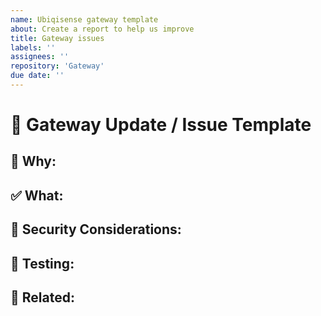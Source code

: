 ```yaml
---
name: Ubiqisense gateway template
about: Create a report to help us improve
title: Gateway issues
labels: ''
assignees: ''
repository: 'Gateway'
due date: ''
---
```


# 📡 Gateway Update / Issue Template

## 🧐 Why:
<!--
Explain the background or context.
Is this for improving communication, security, routing, etc.?
-->

## ✅ What:
<!--
Describe the implementation or fix in detail.
Mention config changes, protocols affected, etc.
-->

## 🔐 Security Considerations:
<!--
Are there any security implications?
Do we need to update firewall rules, credentials, etc.?
-->

## 🧪 Testing:
<!--
Steps taken to validate the change.
-->

## 📎 Related:
<!--
Link related issues, specs, PRs.
-->
